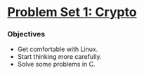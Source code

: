 # [Problem Set 1: Crypto](https://cdn.cs50.net/2015/x/psets/1/pset1/pset1.html)

### Objectives
- Get comfortable with Linux.
- Start thinking more carefully.
- Solve some problems in C.
